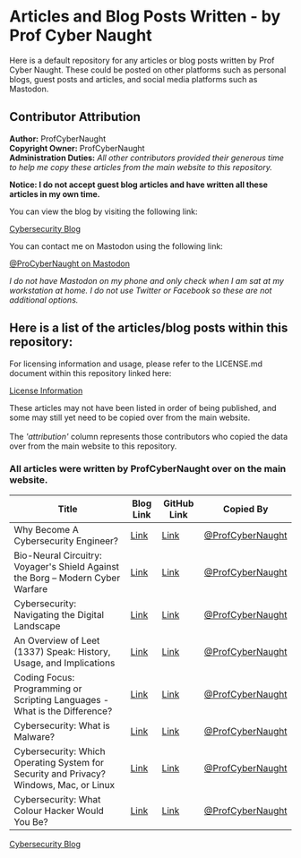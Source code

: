 # Articles and Blog Posts Written - by Prof Cyber Naught

Here is a default repository for any articles or blog posts written by Prof Cyber Naught. These could be posted on other platforms such as personal blogs, guest posts and articles, and social media platforms such as Mastodon.

## Contributor Attribution
**Author:** ProfCyberNaught<br />
**Copyright Owner:** ProfCyberNaught<br />
**Administration Duties:** _All other contributors provided their generous time to help me copy these articles from the main website to this repository._

**Notice: I do not accept guest blog articles and have written all these articles in my own time.**

You can view the blog by visiting the following link:

[Cybersecurity Blog](https://profcybernaught.hashnode.dev/ "Cybersecurity Blog - Prof Cyber Naught")

You can contact me on Mastodon using the following link:

[@ProCyberNaught on Mastodon](https://infosec.exchange/@ProfCyberNaught "@ProfCyberNaught on Mastodon")

_I do not have Mastodon on my phone and only check when I am sat at my workstation at home. I do not use Twitter or Facebook so these are not additional options._

## Here is a list of the articles/blog posts within this repository:

For licensing information and usage, please refer to the LICENSE.md document within this repository linked here:

[License Information](https://github.com/ProfCyberNaught/articles-blogs/blob/main/LICENSE.md "License Information - Prof Cyber Naught - Articles Published")

These articles may not have been listed in order of being published, and some may still yet need to be copied over from the main website.<br /><br />
The _'attribution'_ column represents those contributors who copied the data over from the main website to this repository.

### All articles were written by ProfCyberNaught over on the main website.

| Title | Blog Link | GitHub Link | Copied By | 
| --- | --- | --- | --- |
| Why Become A Cybersecurity Engineer? | [Link](https://profcybernaught.hashnode.dev/why-become-a-cybersecurity-engineer "Why Become A Cybersecurity Engineer?")| [Link](https://github.com/ProfCyberNaught/articles-blogs/blob/main/why-become-a-cybersecurity-engineer.md "Why Become A Cybersecurity Engineer?") | [@ProfCyberNaught](https://github.com/ProfCyberNaught/articles-blogs/blob/main/why-become-a-cybersecurity-engineer.md "GitHub @ProfCyberNaught") |
| Bio-Neural Circuitry: Voyager's Shield Against the Borg – Modern Cyber Warfare | [Link](https://profcybernaught.hashnode.dev/bio-neural-circuitry-voyagers-shield-against-the-borg-modern-cyber-warfare "Bio-Neural Circuitry: Voyager's Shield Against the Borg – Modern Cyber Warfare")| [Link](https://github.com/ProfCyberNaught/articles-blogs/blob/main/why-become-a-cybersecurity-engineer.md "Bio-Neural Circuitry: Voyager's Shield Against the Borg – Modern Cyber Warfare")| [@ProfCyberNaught](https://github.com/ProfCyberNaught/articles-blogs/blob/main/why-become-a-cybersecurity-engineer.md "GitHub @ProfCyberNaught") |
| Cybersecurity: Navigating the Digital Landscape | [Link](https://profcybernaught.hashnode.dev/cybersecurity-navigating-the-digital-landscape "Cybersecurity: Navigating the Digital Landscape")| [Link](https://github.com/ProfCyberNaught/articles-blogs/blob/main/cybersecurity-navigating-the-digital-landscape.md "Cybersecurity: Navigating the Digital Landscape")| [@ProfCyberNaught](https://github.com/ProfCyberNaught/articles-blogs/blob/main/why-become-a-cybersecurity-engineer.md "GitHub @ProfCyberNaught") |
| An Overview of Leet (1337) Speak: History, Usage, and Implications | [Link](https://profcybernaught.hashnode.dev/an-overview-of-leet-1337-speak-history-usage-and-implications "An Overview of Leet (1337) Speak: History, Usage, and Implications")| [Link](https://github.com/ProfCyberNaught/articles-blogs/blob/main/an-overview-of-leet-speak-history-usage-and-implications.md "An Overview of Leet (1337) Speak: History, Usage, and Implications")| [@ProfCyberNaught](https://github.com/ProfCyberNaught/articles-blogs/blob/main/why-become-a-cybersecurity-engineer.md "GitHub @ProfCyberNaught") |
| Coding Focus: Programming or Scripting Languages - What is the Difference? | [Link](https://profcybernaught.hashnode.dev/coding-focus-programming-or-scripting-languages-what-is-the-difference "Coding Focus: Programming or Scripting Languages - What is the Difference?")| [Link](https://github.com/ProfCyberNaught/articles-blogs/blob/main/programming-or-scripting-languages-what-is-the-difference.md "Coding Focus: Programming or Scripting Languages - What is the Difference?")| [@ProfCyberNaught](https://github.com/ProfCyberNaught/articles-blogs/blob/main/why-become-a-cybersecurity-engineer.md "GitHub @ProfCyberNaught") |
| Cybersecurity: What is Malware? | [Link](https://profcybernaught.hashnode.dev/cybersecurity-what-is-malware "Cybersecurity: What is Malware?")| [Link](https://github.com/ProfCyberNaught/articles-blogs/blob/main/cybersecurity-what-is-malware.md "Cybersecurity: What is Malware?")| [@ProfCyberNaught](https://github.com/ProfCyberNaught/articles-blogs/blob/main/why-become-a-cybersecurity-engineer.md "GitHub @ProfCyberNaught") |
| Cybersecurity: Which Operating System for Security and Privacy? Windows, Mac, or Linux | [Link](https://profcybernaught.hashnode.dev/cybersecurity-which-operating-system-for-security-and-privacy "Cybersecurity: Which Operating System for Security and Privacy? Windows, Mac, or Linux")| [Link](https://github.com/ProfCyberNaught/articles-blogs/blob/main/cybersecurity-which-operating-system-for-security-and-privacy.md "Cybersecurity: Which Operating System for Security and Privacy? Windows, Mac, or Linux")| [@ProfCyberNaught](https://github.com/ProfCyberNaught/articles-blogs/blob/main/why-become-a-cybersecurity-engineer.md "GitHub @ProfCyberNaught") |
| Cybersecurity: What Colour Hacker Would You Be? | [Link](https://profcybernaught.hashnode.dev/cybersecurity-what-colour-hacker-would-you-be "Cybersecurity: What Colour Hacker Would You Be?")| [Link](https://github.com/ProfCyberNaught/articles-blogs/blob/main/cybersecurity-what-colour-hacker-would-you-be.md "Cybersecurity: What Colour Hacker Would You Be?")| [@ProfCyberNaught](https://github.com/ProfCyberNaught/articles-blogs/blob/main/why-become-a-cybersecurity-engineer.md "GitHub @ProfCyberNaught") |

[Cybersecurity Blog](https://profcybernaught.hashnode.dev/)